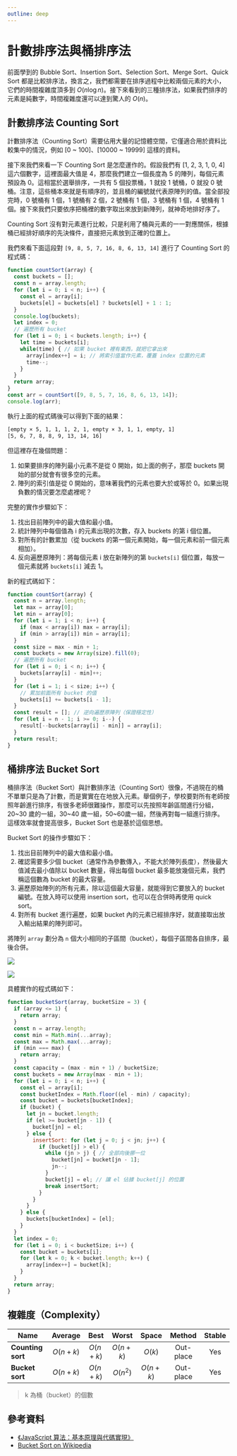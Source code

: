```yaml
---
outline: deep
---
```


# 計數排序法與桶排序法

前面學到的 Bubble Sort、Insertion Sort、Selection Sort、Merge Sort、Quick Sort 都是比較排序法，換言之，我們都需要在排序過程中比較兩個元素的大小，它們的時間複雜度頂多到 $O(n \log n)$。接下來看到的三種排序法，如果我們排序的元素是純數字，時間複雜度還可以達到驚人的 $O(n)$。

## 計數排序法 Counting Sort

計數排序法（Counting Sort）需要佔用大量的記憶體空間，它僅適合用於資料比較集中的情況，例如 [0 ~ 100]、[10000 ~ 19999] 這樣的資料。

接下來我們來看一下 Counting Sort 是怎麼運作的。假設我們有 [1, 2, 3, 1, 0, 4] 這六個數字，這裡面最大值是 4，那麼我們建立一個長度為 5 的陣列，每個元素預設為 0。這相當於選舉排序，一共有 5 個投票桶，1 就投 1 號桶，0 就投 0 號桶。注意，這些桶本來就是有順序的，並且桶的編號就代表原陣列的值。當全部投完時，0 號桶有 1 個，1 號桶有 2 個，2 號桶有 1 個，3 號桶有 1 個，4 號桶有 1 個。接下來我們只要依序把桶裡的數字取出來放到新陣列，就神奇地排好序了。

Counting Sort 沒有對元素進行比較，只是利用了桶與元素的一一對應關係，根據桶已經排好順序的先決條件，直接把元素放到正確的位置上。

我們來看下面這段對 `[9, 8, 5, 7, 16, 8, 6, 13, 14]` 進行了 Counting Sort 的程式碼：

```js
function countSort(array) {
  const buckets = [];
  const n = array.length;
  for (let i = 0; i < n; i++) {
    const el = array[i];
    buckets[el] = buckets[el] ? buckets[el] + 1 : 1;
  }
  console.log(buckets);
  let index = 0;
  // 遍歷所有 bucket
  for (let i = 0; i < buckets.length; i++) {
    let time = buckets[i];
    while(time) { // 如果 bucket 裡有東西，就把它拿出來
      array[index++] = i; // 將索引值當作元素，覆蓋 index 位置的元素
      time--;
    }
  }
  return array;
}
const arr = countSort([9, 8, 5, 7, 16, 8, 6, 13, 14]);
console.log(arr);
```

執行上面的程式碼後可以得到下面的結果：

```txt
[empty × 5, 1, 1, 1, 2, 1, empty × 3, 1, 1, empty, 1]
[5, 6, 7, 8, 8, 9, 13, 14, 16]
```

但這裡存在幾個問題：

1. 如果要排序的陣列最小元素不是從 0 開始，如上面的例子，那麼 buckets 開始的部分就會有很多空的元素。
2. 陣列的索引值是從 0 開始的，意味著我們的元素也要大於或等於 0。如果出現負數的情況要怎麼處裡呢？

完整的實作步驟如下：

1. 找出目前陣列中的最大值和最小值。
2. 統計陣列中每個值為 i 的元素出現的次數，存入 buckets 的第 i 個位置。
3. 對所有的計數累加（從 buckets 的第一個元素開始，每一個元素和前一個元素相加）。
4. 反向遍歷原陣列：將每個元素 i 放在新陣列的第 `buckets[i]` 個位置，每放一個元素就將 `buckets[i]` 減去 1。

新的程式碼如下：

```js
function countSort(array) {
  const n = array.length;
  let max = array[0];
  let min = array[0];
  for (let i = 1; i < n; i++) {
    if (max < array[i]) max = array[i];
    if (min > array[i]) min = array[i];
  }
  const size = max - min + 1;
  const buckets = new Array(size).fill(0);
  // 遍歷所有 bucket
  for (let i = 0; i < n; i++) {
    buckets[array[i] - min]++;
  }
  for (let i = 1; i < size; i++) {
    // 累加前面所有 bucket 的值
    buckets[i] += buckets[i - 1];
  }
  const result = []; // 逆向遍歷原陣列（保證穩定性）
  for (let i = n - 1; i >= 0; i--) {
    result[--buckets[array[i] - min]] = array[i];
  }
  return result;
}
```

## 桶排序法 Bucket Sort

桶排序法（Bucket Sort）與計數排序法（Counting Sort）很像，不過現在的桶不單單只是為了計數，而是實實在在地放入元素。舉個例子，學校要對所有老師按照年齡進行排序，有很多老師很難操作，那麼可以先按照年齡區間進行分組，20~30 歲的一組，30~40 歲一組，50~60歲一組，然後再對每一組進行排序。這樣效率就會提高很多，Bucket Sort 也是基於這個思想。

Bucket Sort 的操作步驟如下：

1. 找出目前陣列中的最大值和最小值。
2. 確認需要多少個 bucket（通常作為參數傳入，不能大於陣列長度），然後最大值減去最小值除以 bucket 數量，得出每個 bucket 最多能放幾個元素，我們稱這個數為 bucket 的最大容量。
3. 遍歷原始陣列的所有元素，除以這個最大容量，就能得到它要放入的 bucket 編號。在放入時可以使用 insertion sort，也可以在合併時再使用 quick sort。
4. 對所有 bucket 進行遍歷，如果 bucket 內的元素已經排序好，就直接取出放入輸出結果的陣列即可。

將陣列 `array` 劃分為 `n` 個大小相同的子區間（bucket），每個子區間各自排序，最後合併。

<div style="background: white; width: 300px">

![](https://upload.wikimedia.org/wikipedia/commons/thumb/6/61/Bucket_sort_1.svg/300px-Bucket_sort_1.svg.png)

![](https://upload.wikimedia.org/wikipedia/commons/thumb/e/e3/Bucket_sort_2.svg/300px-Bucket_sort_2.svg.png)
</div>

具體實作的程式碼如下：

```js
function bucketSort(array, bucketSize = 3) {
  if (array <= 1) {
    return array;
  }
  const n = array.length;
  const min = Math.min(...array);
  const max = Math.max(...array);
  if (min === max) {
    return array;
  }
  const capacity = (max - min + 1) / bucketSize;
  const buckets = new Array(max - min + 1);
  for (let i = 0; i < n; i++) {
    const el = array[i];
    const bucketIndex = Math.floor((el - min) / capacity);
    const bucket = buckets[bucketIndex];
    if (bucket) {
      let jn = bucket.length;
      if (el >= bucket[jn - 1]) {
        bucket[jn] = el;
      } else {
        insertSort: for (let j = 0; j < jn; j++) {
          if (bucket[j] > el) {
            while (jn > j) { // 全部向後挪一位
              bucket[jn] = bucket[jn - 1];
              jn--;
            }
            bucket[j] = el; // 讓 el 佔據 bucket[j] 的位置
            break insertSort;
          }
        }
      }
    } else {
      buckets[bucketIndex] = [el];
    }
  }
  let index = 0;
  for (let i = 0; i < bucketSize; i++) {
    const bucket = buckets[i];
    for (let k = 0; k < bucket.length; k++) {
      array[index++] = bucket[k];
    }
  }
  return array;
}
```

## 複雜度（Complexity）

| Name              |  Average   |    Best    |   Worst    |   Space    |  Method   | Stable |
| ----------------- | :--------: | :--------: | :--------: | :--------: | :-------: | :----: |
| **Counting sort** | $O(n + k)$ | $O(n + k)$ | $O(n + k)$ |   $O(k)$   | Out-place |  Yes   |
| **Bucket sort**   | $O(n + k)$ | $O(n + k)$ |  $O(n^2)$  | $O(n + k)$ | Out-place |  Yes   |
> k 為桶（bucket）的個數

## 參考資料

- [《JavaScript 算法：基本原理與代碼實現》](https://www.tenlong.com.tw/products/9787115596154?list_name=r-zh_cn)
- [Bucket Sort on Wikipedia](https://en.wikipedia.org/wiki/Bucket_sort)
